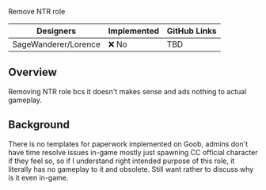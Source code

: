 Remove NTR role

| Designers | Implemented | GitHub Links |
|---|---|---|
| SageWanderer/Lorence | :x: No | TBD |

## Overview

Removing NTR role bcs it doesn't makes sense and ads nothing to actual gameplay.

## Background

There is no templates for paperwork implemented on Goob, admins don't have time resolve issues in-game mostly just spawning CC official character if they feel so, so if I understand right intended purpose of this role, it literally has no gameplay to it and obsolete. Still want rather to discuss why is it even in-game.
